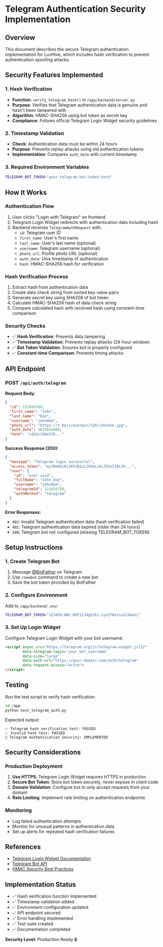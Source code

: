 # Telegram Authentication Security Implementation

## Overview
This document describes the secure Telegram authentication implementation for LuvHive, which includes hash verification to prevent authentication spoofing attacks.

## Security Features Implemented

### 1. Hash Verification
- **Function**: `verify_telegram_hash()` in `/app/backend/server.py`
- **Purpose**: Verifies that Telegram authentication data is genuine and hasn't been tampered with
- **Algorithm**: HMAC-SHA256 using bot token as secret key
- **Compliance**: Follows official Telegram Login Widget security guidelines

### 2. Timestamp Validation
- **Check**: Authentication data must be within 24 hours
- **Purpose**: Prevents replay attacks using old authentication tokens
- **Implementation**: Compares `auth_date` with current timestamp

### 3. Required Environment Variables
```bash
TELEGRAM_BOT_TOKEN="your-telegram-bot-token-here"
```

## How It Works

### Authentication Flow
1. User clicks "Login with Telegram" on frontend
2. Telegram Login Widget redirects with authentication data including hash
3. Backend receives `TelegramAuthRequest` with:
   - `id`: Telegram user ID
   - `first_name`: User's first name
   - `last_name`: User's last name (optional)
   - `username`: Telegram username (optional)
   - `photo_url`: Profile photo URL (optional)
   - `auth_date`: Unix timestamp of authentication
   - `hash`: HMAC-SHA256 hash for verification

### Hash Verification Process
1. Extract hash from authentication data
2. Create data check string from sorted key-value pairs
3. Generate secret key using SHA256 of bot token
4. Calculate HMAC-SHA256 hash of data check string
5. Compare calculated hash with received hash using constant-time comparison

### Security Checks
- ✅ **Hash Verification**: Prevents data tampering
- ✅ **Timestamp Validation**: Prevents replay attacks (24-hour window)
- ✅ **Bot Token Validation**: Ensures bot is properly configured
- ✅ **Constant-time Comparison**: Prevents timing attacks

## API Endpoint

### POST `/api/auth/telegram`
**Request Body:**
```json
{
  "id": 123456789,
  "first_name": "John",
  "last_name": "Doe",
  "username": "johndoe",
  "photo_url": "https://t.me/i/userpic/320/johndoe.jpg",
  "auth_date": 1633024800,
  "hash": "a1b2c3d4e5f6..."
}
```

**Success Response (200):**
```json
{
  "message": "Telegram login successful",
  "access_token": "eyJ0eXAiOiJKV1QiLCJhbGciOiJIUzI1NiJ9...",
  "user": {
    "id": "user-uuid",
    "fullName": "John Doe",
    "username": "johndoe",
    "telegramId": 123456789,
    "authMethod": "telegram"
  }
}
```

**Error Responses:**
- `401`: Invalid Telegram authentication data (hash verification failed)
- `401`: Telegram authentication data expired (older than 24 hours)
- `500`: Telegram bot not configured (missing TELEGRAM_BOT_TOKEN)

## Setup Instructions

### 1. Create Telegram Bot
1. Message [@BotFather](https://t.me/botfather) on Telegram
2. Use `/newbot` command to create a new bot
3. Save the bot token provided by BotFather

### 2. Configure Environment
Add to `/app/backend/.env`:
```bash
TELEGRAM_BOT_TOKEN="123456:ABC-DEF1234ghIkl-zyx57W2v1u123ew11"
```

### 3. Set Up Login Widget
Configure Telegram Login Widget with your bot username:
```html
<script async src="https://telegram.org/js/telegram-widget.js?22" 
        data-telegram-login="your_bot_username" 
        data-size="large" 
        data-auth-url="https://your-domain.com/auth/telegram"
        data-request-access="write">
</script>
```

## Testing

Run the test script to verify hash verification:
```bash
cd /app
python test_telegram_auth.py
```

Expected output:
```
✅ Telegram hash verification test: PASSED
✅ Invalid hash test: PASSED
🔐 Telegram Authentication Security: IMPLEMENTED
```

## Security Considerations

### Production Deployment
1. **Use HTTPS**: Telegram Login Widget requires HTTPS in production
2. **Secure Bot Token**: Store bot token securely, never expose in client code
3. **Domain Validation**: Configure bot to only accept requests from your domain
4. **Rate Limiting**: Implement rate limiting on authentication endpoints

### Monitoring
- Log failed authentication attempts
- Monitor for unusual patterns in authentication data
- Set up alerts for repeated hash verification failures

## References
- [Telegram Login Widget Documentation](https://core.telegram.org/widgets/login)
- [Telegram Bot API](https://core.telegram.org/bots/api)
- [HMAC Security Best Practices](https://tools.ietf.org/html/rfc2104)

## Implementation Status
- ✅ Hash verification function implemented
- ✅ Timestamp validation added
- ✅ Environment configuration updated
- ✅ API endpoint secured
- ✅ Error handling implemented
- ✅ Test suite created
- ✅ Documentation completed

**Security Level**: Production Ready 🔒